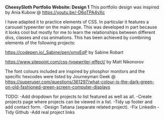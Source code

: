 **CheesySloth Portfolio Website: Design 1**
This portfolio design was inspired by Ania Kubow @ https://youtu.be/-D6oTPA4vXc

I have adapted it to practice elements of CSS. In particular it features a carousel typewriter on the main page. This was developed in part because it looks cool but mostly for me to learn the relationships between different divs, classes and css animations. This has been achieved by combining elements of the following projects:

https://codepen.io/_Sabine/pen/xmxEqP by Sabine Robart

https://www.sitepoint.com/css-typewriter-effect/ by Matt Nikonorov

The font colours included are inspired by phosphor monitors and the specific hexcodes were listed by Journeyman Geek @ https://superuser.com/questions/361297/what-colour-is-the-dark-green-on-old-fashioned-green-screen-computer-displays

TODO:
-Add dropdown for projects to list featured as well as all.
-Create projects page where projects can be viewed in a list.
-Tidy up footer and add contact form.
-Design Tatiana (separate related project).
-Fix Linkedin
-Tidy Github
-Add real project links
